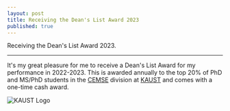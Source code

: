 ```yaml
---
layout: post
title: Receiving the Dean's List Award 2023
published: true
---
```


Receiving the Dean's List Award 2023.

---

It's my great pleasure for me to receive a Dean's List Award for my performance in 2022-2023.
This is awarded annually to the top 20% of PhD and MS/PhD students in the [CEMSE](https://cemse.kaust.edu.sa) division at [KAUST](https://kaust.edu.sa/en/) and comes with a one-time cash award.

![KAUST Logo](https://burlachenkok.github.io/materials/KAUST-logo.png)
